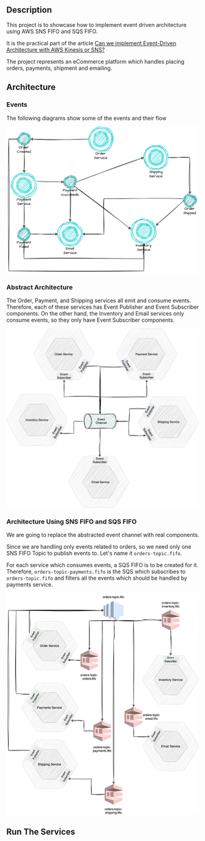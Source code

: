 ## Description

This project is to showcase how to implement event driven architecture using AWS SNS FIFO and SQS FIFO.

It is the practical part of the article
[Can we implement Event-Driven Architecture with AWS Kinesis or SNS?](https://medium.com/@hussin.ghrer/)

The project represents an eCommerce platform which handles placing orders, payments,
shipment and emailing.  

## Architecture

### Events

The following diagrams show some of the events and their flow

![Events flow](./assests/events.svg)

### Abstract Architecture
The Order, Payment, and Shipping services all emit and consume events.
Therefore, each of these services has Event Publisher and Event Subscriber components.
On the other hand, the Inventory and Email services only consume events,
so they only have Event Subscriber components.

![Abstract architecture](./assests/abstract-architecture.svg)

### Architecture Using SNS FIFO and SQS FIFO
We are going to replace the abstracted event channel with real components.

Since we are handling only events related to orders, so we need only one SNS FIFO Topic to
publish events to. Let's name it `orders-topic.fifo`.

For each service which consumes events, a SQS FIFO is to be created for it. Therefore,
`orders-topic-payments.fifo` is the SQS which subscribes to `orders-topic.fifo` and filters all the events
which should be handled by payments service.

![Architecture using SNS FIFO and SQS FIFO](./assests/ecomm-arch-sns-sqs.svg)

## Run The Services
